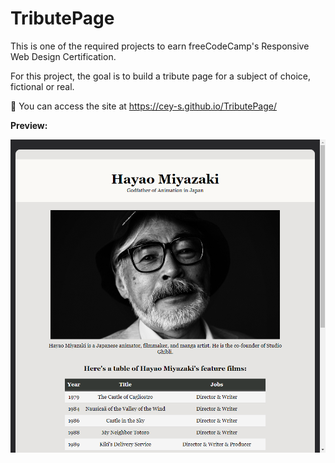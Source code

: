 # TributePage
This is one of the required projects to earn freeCodeCamp's Responsive Web Design Certification.

For this project, the goal is to build a tribute page for a subject of choice, fictional or real.

🚀 You can access the site at https://cey-s.github.io/TributePage/

**Preview:**

<img alt="Screenshot from the website" src="TributePage.png" width="650">
